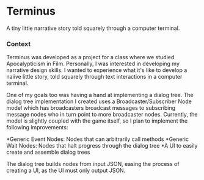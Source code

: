 # Terminus

A tiny little narrative story told squarely through a computer terminal.

### Context

Terminus was developed as a project for a class where we studied Apocalypticism in Film. Personally, I was interested in developing my narrative design skills.
I wanted to experience what it's like to develop a naiive little story, told squarely through text interactions in a computer terminal.


One of my goals too was having a hand at implementing a dialog tree. The dialog tree implementation I created uses a Broadcaster/Subscriber Node model
which has broadcasters broadcast messages to subscribing message nodes who in turn point to more broadcaster nodes. Currently, the model is slightly coupled with
the game itself, so I plan to implement the following improvements:


 *Generic Event Nodes: Nodes that can arbitrarily call methods
 *Generic Wait Nodes: Nodes that halt progress through the dialog tree
 *A UI to easily create and assemble dialog trees


The dialog tree builds nodes from input JSON, easing the process of creating a UI, as the UI must only output JSON.